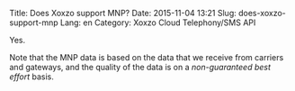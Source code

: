 Title: Does Xoxzo support MNP?
Date: 2015-11-04 13:21
Slug: does-xoxzo-support-mnp
Lang: en
Category: Xoxzo Cloud Telephony/SMS API

Yes.

Note that the MNP data is based on the data that we receive from carriers and gateways, and the quality of the data is on a *non-guaranteed best effort* basis. 
 